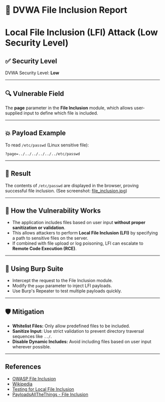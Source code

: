 # 📄 **DVWA File Inclusion Report**

# Local File Inclusion (LFI) Attack (Low Security Level)

## ✅ Security Level

DVWA Security Level: **Low**

---
## 🔍 Vulnerable Field

The **page** parameter in the **File Inclusion** module, which allows user-supplied input to define which file is included.

---
## 💥 Payload Example

To read `/etc/passwd` (Linux sensitive file):

```
?page=../../../../../../etc/passwd
```

---
## 📸 Result

The contents of `/etc/passwd` are displayed in the browser, proving successful file inclusion.
(See screenshot: [file_inclusion.jpg](../screenshots/file_inclusion.jpg))

---
## 🧠 How the Vulnerability Works

- The application includes files based on user input **without proper sanitization or validation**.
- This allows attackers to perform **Local File Inclusion (LFI)** by specifying a path to sensitive files on the server.
- If combined with file upload or log poisoning, LFI can escalate to **Remote Code Execution (RCE)**.
---
## 🔧 Using Burp Suite

- Intercept the request to the File Inclusion module.
- Modify the `page` parameter to inject LFI payloads.
- Use Burp's Repeater to test multiple payloads quickly.
---
## 🛡️ Mitigation

- **Whitelist Files:** Only allow predefined files to be included.
- **Sanitize Input:** Use strict validation to prevent directory traversal sequences like `../`.
- **Disable Dynamic Includes:** Avoid including files based on user input wherever possible.
---
## References

- [OWASP File Inclusion](https://owasp.org/www-community/attacks/Path_Traversal)
- [Wikipedia](https://en.wikipedia.org/wiki/Remote_File_Inclusion)
- [Testing for Local File Inclusion](https://owasp.org/www-project-web-security-testing-guide/stable/4-Web_Application_Security_Testing/07-Input_Validation_Testing/11.1-Testing_for_Local_File_Inclusion)
- [PayloadsAllTheThings - File Inclusion](https://github.com/swisskyrepo/PayloadsAllTheThings/tree/master/File%20Inclusion)